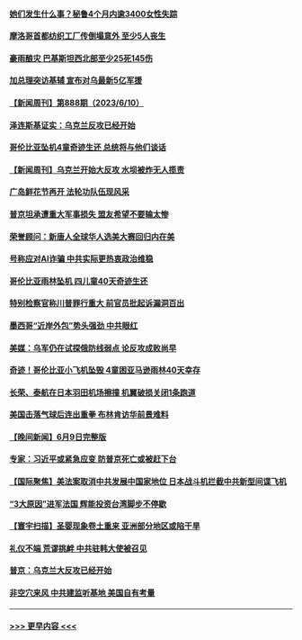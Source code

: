 #### [她们发生什么事？秘鲁4个月内逾3400女性失踪](../pages/prog202/a103729591.md?t=06111543) 
#### [摩洛哥首都纺织工厂传倒塌意外 至少5人丧生](../pages/prog202/a103729560.md?t=06111543) 
#### [豪雨酿灾 巴基斯坦西北部至少25死145伤](../pages/prog202/a103729542.md?t=06111543) 
#### [加总理突访基辅 宣布对乌最新5亿军援](../pages/prog202/a103729435.md?t=06111543) 
#### [【新闻周刊】第888期（2023/6/10）](../pages/prog202/a103729406.md?t=06111543) 
#### [泽连斯基证实：乌克兰反攻已经开始](../pages/prog202/a103729437.md?t=06111543) 
#### [哥伦比亚坠机4童奇迹生还 总统将与他们谈话](../pages/prog202/a103729305.md?t=06111543) 
#### [【新闻周刊】乌克兰开始大反攻 水坝被炸无人揽责](../pages/prog202/a103729396.md?t=06111543) 
#### [广岛鲜花节再开 法轮功队伍现风采](../pages/prog202/a103729342.md?t=06111543) 
#### [普京坦承遭重大军事损失 盟友希望不要输太惨](../pages/prog202/a103729078.md?t=06111543) 
#### [荣誉顾问：新唐人全球华人选美大赛回归内在美](../pages/prog202/a103728783.md?t=06111543) 
#### [号称应对AI诈骗 中共实际更热衷政治维稳](../pages/prog202/a103729233.md?t=06111543) 
#### [哥伦比亚雨林坠机 四儿童40天奇迹生还](../pages/prog202/a103729169.md?t=06111543) 
#### [特别检察官称川普罪行重大 前官员批起诉漏洞百出](../pages/prog202/a103729075.md?t=06111543) 
#### [墨西哥“近岸外包”势头强劲 中共眼红](../pages/prog202/a103729072.md?t=06111543) 
#### [美媒：乌军仍在试探俄防线弱点 论反攻成败尚早](../pages/prog202/a103729036.md?t=06111543) 
#### [奇迹！哥伦比亚小飞机坠毁 4童困亚马逊雨林40天幸存](../pages/prog202/a103729027.md?t=06111543) 
#### [长荣、泰航在日本羽田机场擦撞 机翼破损关闭1条跑道](../pages/prog202/a103729019.md?t=06111543) 
#### [美国击落气球后连出重拳 布林肯访华前景难料](../pages/prog202/a103728979.md?t=06111543) 
#### [【晚间新闻】6月9日完整版](../pages/prog202/a103728886.md?t=06111543) 
#### [专家：习近平或紧急应变 防普京死亡或被赶下台](../pages/prog202/a103728876.md?t=06111543) 
#### [【国际聚焦】美法案取消中共发展中国家地位 日本战斗机拦截中共新型间谍飞机](../pages/prog202/a103728883.md?t=06111543) 
#### [“3大原因”进军法国 辉能投资台湾脚步不停歇](../pages/prog202/a103728916.md?t=06111543) 
#### [【寰宇扫描】圣婴现象卷土重来 亚洲部分地区或陷干旱](../pages/prog202/a103728880.md?t=06111543) 
#### [礼仪不端 荒谬挑衅 中共驻韩大使被召见](../pages/prog202/a103728793.md?t=06111543) 
#### [普京：乌克兰大反攻已经开始](../pages/prog202/a103728795.md?t=06111543) 
#### [非空穴来风 中共建监听基地 美国自有考量](../pages/prog202/a103728803.md?t=06111543) 

----
#### [ >>> 更早内容 <<< ](../indexes/prog202-earlier.md)
